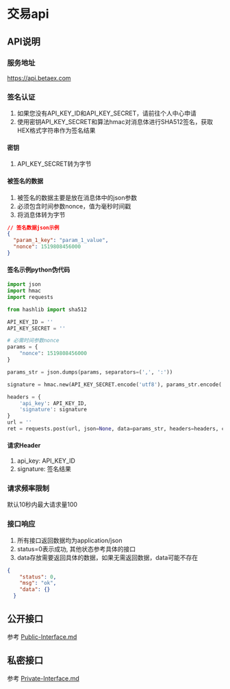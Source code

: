 # 交易api

## API说明

### 服务地址

https://api.betaex.com

### 签名认证

1. 如果您没有API_KEY_ID和API_KEY_SECRET，请前往个人中心申请
2. 使用密钥API_KEY_SECRET和算法hmac对消息体进行SHA512签名，获取HEX格式字符串作为签名结果

#### 密钥

1. API_KEY_SECRET转为字节

#### 被签名的数据

1. 被签名的数据主要是放在消息体中的json参数
2. 必须包含时间参数nonce，值为毫秒时间戳
3. 将消息体转为字节

```json
// 签名数据json示例
{
  "param_1_key": "param_1_value",
  "nonce": 1519808456000
}
```

#### 签名示例python伪代码

```python
import json
import hmac
import requests

from hashlib import sha512

API_KEY_ID = ''
API_KEY_SECRET = ''

# 必需时间参数nonce
params = {
    "nonce": 1519808456000
}

params_str = json.dumps(params, separators=(',', ':'))

signature = hmac.new(API_KEY_SECRET.encode('utf8'), params_str.encode('utf8'), sha512).hexdigest()

headers = {
    'api_key': API_KEY_ID,
    'signature': signature
}
url = ''
ret = requests.post(url, json=None, data=params_str, headers=headers, cookies=None)

```

#### 请求Header

1. api_key: API_KEY_ID
2. signature: 签名结果

### 请求频率限制

默认10秒内最大请求量100

### 接口响应

1. 所有接口返回数据均为application/json
2. status=0表示成功, 其他状态参考具体的接口
3. data存放需要返回具体的数据，如果无需返回数据，data可能不存在

```json
{
    "status": 0,
    "msg": "ok",
    "data": {}
  }
```

## 公开接口

参考 [Public-Interface.md](./Public-Interface.md)

## 私密接口

参考 [Private-Interface.md](./Private-Interface.md)
